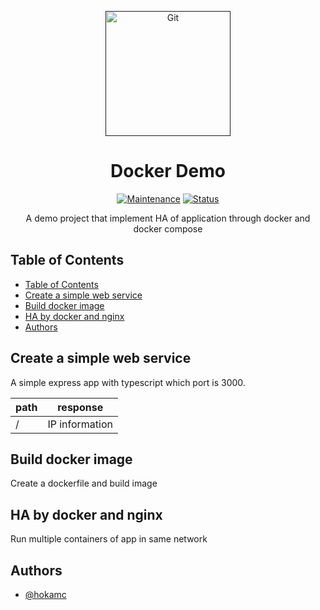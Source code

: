 <p align="center">
  <a href="" rel="noopener">
 <img src="https://www.kiratech.it/hs-fs/hubfs/LP/Prodotto/docker%20logo.png?width=434&height=387&name=docker%20logo.png"  width="200" alt="Git"></a>
</p>
<h1 align="center">Docker Demo</h1>

<div align="center">

[![Maintenance](https://img.shields.io/badge/Maintained%3F-yes-green.svg)]()
[![Status](https://img.shields.io/badge/status-active-success.svg)]()

</div>

<p align="center"> 
A demo project that implement HA of application through docker and docker compose
<br></p>

## Table of Contents

- [Table of Contents](#table-of-contents)
- [Create a simple web service](#create-a-simple-web-service)
- [Build docker image](#build-docker-image)
- [HA by docker and nginx](#ha-by-docker-and-nginx)
- [Authors](#authors)

## Create a simple web service

A simple express app with typescript which port is 3000. <br>

| path | response       |
| ---- | -------------- |
| /    | IP information |

## Build docker image

Create a dockerfile and build image


## HA by docker and nginx

Run multiple containers of app in same network



## Authors

- [@hokamc](https://github.com/hokamc)


